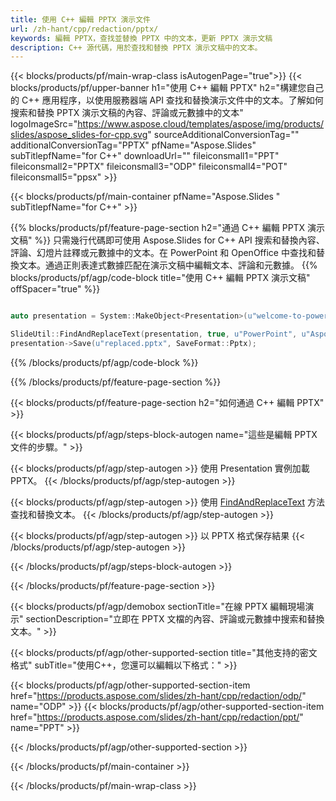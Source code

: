 ```yaml
---
title: 使用 C++ 編輯 PPTX 演示文件
url: /zh-hant/cpp/redaction/pptx/
keywords: 編輯 PPTX，查找並替換 PPTX 中的文本，更新 PPTX 演示文稿
description: C++ 源代碼，用於查找和替換 PPTX 演示文稿中的文本。
---
```


{{< blocks/products/pf/main-wrap-class isAutogenPage="true">}}
{{< blocks/products/pf/upper-banner h1="使用 C++ 編輯 PPTX" h2="構建您自己的 C++ 應用程序，以使用服務器端 API 查找和替換演示文件中的文本。了解如何搜索和替換 PPTX 演示文稿的內容、評論或元數據中的文本" logoImageSrc="https://www.aspose.cloud/templates/aspose/img/products/slides/aspose_slides-for-cpp.svg" sourceAdditionalConversionTag="" additionalConversionTag="PPTX" pfName="Aspose.Slides" subTitlepfName="for C++" downloadUrl="" fileiconsmall1="PPT" fileiconsmall2="PPTX" fileiconsmall3="ODP" fileiconsmall4="POT" fileiconsmall5="ppsx" >}}

{{< blocks/products/pf/main-container pfName="Aspose.Slides " subTitlepfName="for C++" >}}

{{% blocks/products/pf/feature-page-section  h2="通過 C++ 編輯 PPTX 演示文稿" %}}
只需幾行代碼即可使用 Aspose.Slides for C++ API 搜索和替換內容、評論、幻燈片註釋或元數據中的文本。在 PowerPoint 和 OpenOffice 中查找和替換文本。通過正則表達式數據匹配在演示文稿中編輯文本、評論和元數據。
{{% blocks/products/pf/agp/code-block title="使用 C++ 編輯 PPTX 演示文稿" offSpacer="true" %}}

```cpp

auto presentation = System::MakeObject<Presentation>(u"welcome-to-powerpoint.pptx");

SlideUtil::FindAndReplaceText(presentation, true, u"PowerPoint", u"Aspose.Slides", nullptr);
presentation->Save(u"replaced.pptx", SaveFormat::Pptx);	
```

{{% /blocks/products/pf/agp/code-block %}}

{{% /blocks/products/pf/feature-page-section %}}

{{< blocks/products/pf/feature-page-section  h2="如何通過 C++ 編輯 PPTX" >}}

{{< blocks/products/pf/agp/steps-block-autogen name="這些是編輯 PPTX 文件的步驟。" >}}

{{< blocks/products/pf/agp/step-autogen >}}
使用 Presentation 實例加載 PPTX。
{{< /blocks/products/pf/agp/step-autogen >}}

{{< blocks/products/pf/agp/step-autogen >}}
使用 [FindAndReplaceText](https://reference.aspose.com/slides/cpp/aspose.slides.util/slideutil/findandreplacetext/) 方法查找和替換文本。
{{< /blocks/products/pf/agp/step-autogen >}}

{{< blocks/products/pf/agp/step-autogen >}}
以 PPTX 格式保存結果
{{< /blocks/products/pf/agp/step-autogen >}}

{{< /blocks/products/pf/agp/steps-block-autogen >}}

{{< /blocks/products/pf/feature-page-section >}}

{{< blocks/products/pf/agp/demobox sectionTitle="在線 PPTX 編輯現場演示" sectionDescription="立即在 PPTX 文檔的內容、評論或元數據中搜索和替換文本。" >}}

{{< blocks/products/pf/agp/other-supported-section title="其他支持的密文格式" subTitle="使用C++，您還可以編輯以下格式：" >}}

{{< blocks/products/pf/agp/other-supported-section-item href="https://products.aspose.com/slides/zh-hant/cpp/redaction/odp/" name="ODP" >}}
{{< blocks/products/pf/agp/other-supported-section-item href="https://products.aspose.com/slides/zh-hant/cpp/redaction/ppt/" name="PPT" >}}


{{< /blocks/products/pf/agp/other-supported-section >}}

{{< /blocks/products/pf/main-container >}}
    
{{< /blocks/products/pf/main-wrap-class >}}